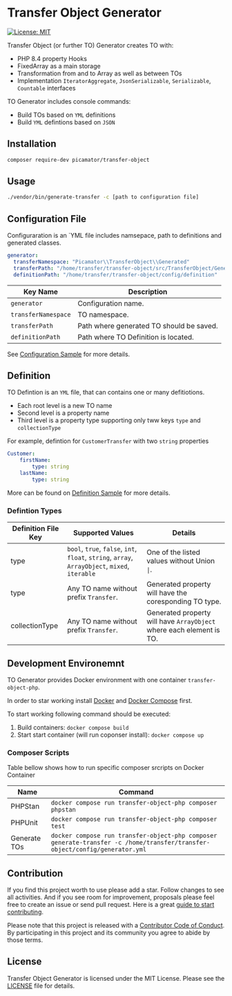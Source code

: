 Transfer Object Generator
==========================
[![License: MIT](https://img.shields.io/badge/License-MIT-yellow.svg)](https://opensource.org/licenses/MIT)

Transfer Object (or further TO) Generator creates TO with:

- PHP 8.4 property Hooks
- FixedArray as a main storage
- Transformation from and to Array as well as between TOs
- Implementation `IteratorAggregate`, `JsonSerializable`, `Serializable`, `Countable` interfaces

TO Generator includes console commands:

- Build TOs based on `YML` definitions
- Build `YML` defintions based on `JSON`

Installation
------------

```bash
composer require-dev picamator/transfer-object
```

Usage
-----

```bash
./vendor/bin/generate-transfer -c [path to configuration file]
```

Configuration File
------------------

Configuraration is an `YML file includes namsepace, path to definitions and generated classes.

```yml
generator:
  transferNamespace: "Picamator\\TransferObject\\Generated"
  transferPath: "/home/transfer/transfer-object/src/TransferObject/Generated"
  definitionPath: "/home/transfer/transfer-object/config/definition"
```

| Key Name | Description                              |
| ---|------------------------------------------|
| `generator` | Configuration name.                      |
| `transferNamespace` | TO namespace.                            |
| `transferPath` | Path where generated TO should be saved. |
| `definitionPath` | Path where TO Definition is located.     |

See [Configuration Sample](/doc/Samples/config/generator.yml) for more details.

Definition
----------
TO Defintion is an `YML` file, that can contains one or many defitiotions.

 - Each root level is a new TO name
 - Second level is a property name
 - Third level is a property type supporting only tww keys `type` and `collectionType`

For example, defintion for `CustomerTransfer` with two `string` properties

```yml
Customer:
    firstName:
        type: string
    lastName:
        type: string
```

More can be found on [Definition Sample](/doc/Samples/config/definition) for more details.

### Defintion Types
| Definition File Key | Supported Values                                                                               | Details                                                              |
|---------------------|------------------------------------------------------------------------------------------------|----------------------------------------------------------------------|
| type                | `bool`, `true`, `false`, `int`, `float`, `string`, `array`, `ArrayObject`, `mixed`, `iterable` | One of the listed values without Union `\|`.                         |
| type                | Any TO name without prefix `Transfer`.                                                         | Generated property will have the coresponding TO type.               |
| collectionType      | Any TO name without prefix `Transfer`.                                                         | Generated property will have `ArrayObject` where each element is TO. |


Development Environemnt
-----------------------
TO Generator provides Docker environment with one container `transfer-object-php`.

In order to star working install [Docker](https://docs.docker.com/engine/install/) and [Docker Compose](https://docs.docker.com/compose/install/) first.

To start working following command should be executed:

1. Build containers: `docker compose build`
2. Start start container (will run coponser install): `docker compose up`

### Composer Scripts
Table bellow shows how to run specific composer srcripts on Docker Container

| Name     | Command                                                                 |
|----------|-------------------------------------------------------------------------|
| PHPStan     | `docker compose run transfer-object-php composer phpstan`               ||
| PHPUnit  | `docker compose run transfer-object-php composer test`                  |
| Generate TOs | `docker compose run transfer-object-php composer generate-transfer -c /home/transfer/transfer-object/config/generator.yml` |

Contribution
------------
If you find this project worth to use please add a star. Follow changes to see all activities.
And if you see room for improvement, proposals please feel free to create an issue or send pull request.
Here is a great [guide to start contributing](https://guides.github.com/activities/contributing-to-open-source/).

Please note that this project is released with a [Contributor Code of Conduct](http://contributor-covenant.org/version/1/4/).
By participating in this project and its community you agree to abide by those terms.

License
-------
Transfer Object Generator is licensed under the MIT License. Please see the [LICENSE](LICENSE) file for details.

